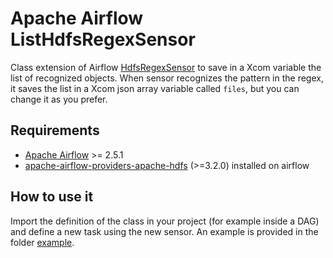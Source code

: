 # Apache Airflow ListHdfsRegexSensor
Class extension of Airflow [HdfsRegexSensor](https://airflow.apache.org/docs/apache-airflow-providers-apache-hdfs/stable/_modules/airflow/providers/apache/hdfs/sensors/hdfs.html#HdfsRegexSensor) to save in a Xcom variable the list of recognized objects.
When sensor recognizes the pattern in the regex, it saves the list in a Xcom json array variable called `files`, but you can change it as you prefer.

## Requirements
- [Apache Airflow](https://airflow.apache.org/) >= 2.5.1
- [apache-airflow-providers-apache-hdfs](https://airflow.apache.org/docs/apache-airflow-providers-apache-hdfs/stable/index.html) (>=3.2.0) installed on airflow

## How to use it
Import the definition of the class in your project (for example inside a DAG) and define a new task using the new sensor. An example is provided in the folder [example](./example).
